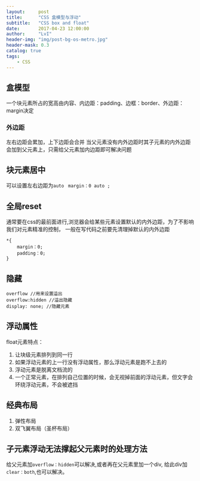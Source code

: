 ```yaml
---
layout:     post
title:      "CSS 盒模型与浮动"
subtitle:   "CSS box and float"
date:       2017-04-23 12:00:00
author:     "LvI"
header-img: "img/post-bg-os-metro.jpg"
header-mask: 0.3
catalog: true
tags:
    - CSS
---
```



## 盒模型

一个块元素所占的宽高由内容、内边距：padding、边框：border、外边距：margin决定

### 外边距

左右边距会累加，上下边距会合并
当父元素没有内外边距时其子元素的内外边距会加到父元素上，只需给父元素加内边距即可解决问题

## 块元素居中

可以设置左右边距为`auto `
`margin：0 auto ;`

## 全局reset

通常要在css的最前面进行,浏览器会给某些元素设置默认的内外边距，为了不影响我们对元素精准的控制，
一般在写代码之前要先清理掉默认的内外边距

```
*{
	margin：0;
	padding：0;
}
```

## 隐藏

```
overflow //用来设置溢出 
overflow:hidden //溢出隐藏 
display: none; //隐藏元素
```

## 浮动属性

float元素特点：
1. 让块级元素排列到同一行 
2. 如果浮动元素的上一行没有浮动属性，那么浮动元素是跑不上去的
3. 浮动元素是脱离文档流的
4. 一个正常元素，在排列自己位置的时候，会无视掉前面的浮动元素，但文字会环绕浮动元素，不会被遮挡 

## 经典布局

1. 弹性布局
2. 双飞翼布局（圣杯布局）

## 子元素浮动无法撑起父元素时的处理方法

给父元素加`overflow：hidden`可以解决,或者再在父元素里加一个div,
给此div加`clear：both`,也可以解决。
